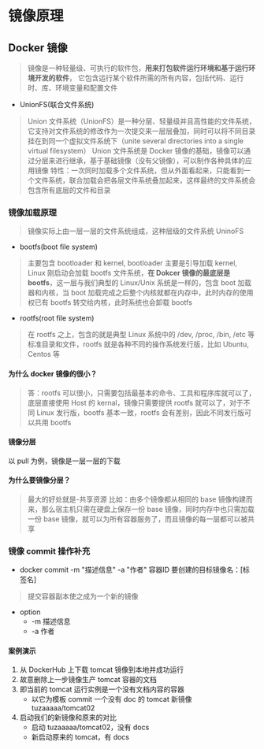 # 镜像原理
## Docker 镜像
> 镜像是一种轻量级、可执行的软件包，**用来打包软件运行环境和基于运行环境开发的软件**，
> 它包含运行某个软件所需的所有内容，包括代码、运行时、库、环境变量和配置文件

- UnionFS(联合文件系统)
> Union 文件系统（UnionFS）是一种分层、轻量级并且高性能的文件系统，它支持对文件系统的修改作为一次提交来一层层叠加，同时可以将不同目录挂在到同一个虚拟文件系统下（unite several directories into a single virtual filesystem）
> Union 文件系统是 Docker 镜像的基础，镜像可以通过分层来进行继承，基于基础镜像（没有父镜像），可以制作各种具体的应用镜像
> 特性：一次同时加载多个文件系统，但从外面看起来，只能看到一个文件系统，联合加载会把各层文件系统叠加起来，这样最终的文件系统会包含所有底层的文件和目录

### 镜像加载原理
> 镜像实际上由一层一层的文件系统组成，这种层级的文件系统 UninoFS
- bootfs(boot file system)
> 主要包含 bootloader 和 kernel, bootloader 主要是引导加载 kernel, Linux 刚启动会加载 bootfs 文件系统，**在 Dokcer 镜像的最底层是 bootfs**，这一层与我们典型的 Linux/Unix 系统是一样的，包含 boot 加载器和内核，当 boot 加载完成之后整个内核就都在内存中，此时内存的使用权已有 bootfs 转交给内核，此时系统也会卸载 bootfs
- rootfs(root file system)
> 在 rootfs 之上，包含的就是典型 Linux 系统中的 /dev, /proc, /bin, /etc 等标准目录和文件，rootfs 就是各种不同的操作系统发行版，比如 Ubuntu, Centos 等
#### 为什么 docker 镜像的很小？
> 答：rootfs 可以很小，只需要包括最基本的命令、工具和程序库就可以了，底层直接使用 Host 的 kernal，镜像只需要提供 rootfs 就可以了，对于不同 Linux 发行版，bootfs 基本一致，rootfs 会有差别，因此不同发行版可以共用 bootfs

#### 镜像分层
以 pull 为例，镜像是一层一层的下载

#### 为什么要镜像分层？
> 最大的好处就是-共享资源
比如：由多个镜像都从相同的 base 镜像构建而来，那么宿主机只需在硬盘上保存一份 base 镜像，同时内存中也只需加载一份 base 镜像，就可以为所有容器服务了，而且镜像的每一层都可以被共享

### 镜像 commit 操作补充
- docker commit -m "描述信息" -a "作者" 容器ID 要创建的目标镜像名：[标签名]
> 提交容器副本使之成为一个新的镜像
- option
  - -m 描述信息
  - -a 作者

#### 案例演示
1. 从 DockerHub 上下载 tomcat 镜像到本地并成功运行
2. 故意删除上一步镜像生产 tomcat 容器的文档
3. 即当前的 tomcat 运行实例是一个没有文档内容的容器
    - 以它为模板 commit 一个没有 doc 的 tomcat 新镜像 tuzaaaaa/tomcat02
4. 启动我们的新镜像和原来的对比
    - 启动 tuzaaaaa/tomcat02，没有 docs
    - 新启动原来的 tomcat，有 docs
